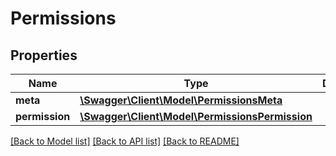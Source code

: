 # Permissions

## Properties
Name | Type | Description | Notes
------------ | ------------- | ------------- | -------------
**meta** | [**\Swagger\Client\Model\PermissionsMeta**](PermissionsMeta.md) |  | [optional] 
**permission** | [**\Swagger\Client\Model\PermissionsPermission**](PermissionsPermission.md) |  | [optional] 

[[Back to Model list]](../README.md#documentation-for-models) [[Back to API list]](../README.md#documentation-for-api-endpoints) [[Back to README]](../README.md)


